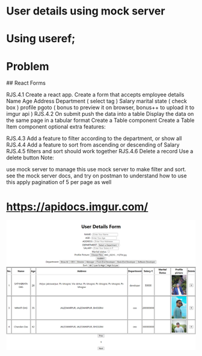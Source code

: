 # User details using mock server
# Using useref;
# Problem
​## React Forms

RJS.4.1
Create a react app.
Create a form that accepts employee details
Name
Age
Address
Department ( select tag )
Salary
marital state ( check box )
profile pgoto ( bonus to preview it on browser, bonus++ to upload it to imgur api )​
RJS.4.2
On submit push the data into a table
Display the data on the same page in a tabular format
Create a Table component
Create a Table Item component​
optional extra features:

RJS.4.3
Add a feature to filter according to the department, or show all​
RJS.4.4
Add a feature to sort from ascending or descending of Salary​
RJS.4.5
filters and sort should work together
RJS.4.6
Delete a record
Use a delete button​
Note:

use mock server to manage this
use mock server to make filter and sort. see the mock server docs, and try on postman to understand how to use this
apply pagination of 5 per page as well
# https://apidocs.imgur.com/

<img src="https://github.com/Satya12325/REact_user_form_details_mockserver/blob/master/screencapture-localhost-3001-ef8ab345-4585-454e-9254-b47b574bd9c0-2022-02-12-12_49_33.png"/>
